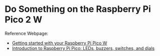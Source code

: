 # Do Something on the Raspberry Pi Pico 2 W

Reference Webpage:
- [Getting started with your Raspberry Pi Pico W](https://projects.raspberrypi.org/en/projects/get-started-pico-w/0)
- [Introduction to Raspberry Pi Pico: LEDs, buzzers, switches, and dials](rpf.io/pico-intro)

